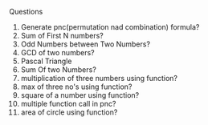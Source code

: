 
Questions 

1. Generate pnc(permutation nad combination) formula?
2. Sum of First N numbers?
3. Odd Numbers between Two Numbers?
4. GCD of two numbers?
5. Pascal Triangle
6. Sum Of two Numbers?
7. multiplication of three numbers using function?
8. max of three no's using function?
9. square of a number using function?
10. multiple function call in pnc?
11. area of circle using function?

